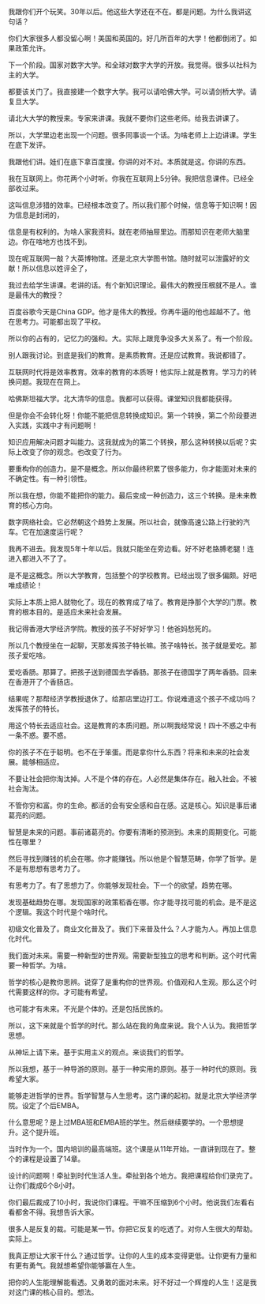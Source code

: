 我跟你们开个玩笑。30年以后。他这些大学还在不在。都是问题。为什么我讲这句话？

你们大家很多人都没留心啊！美国和英国的。好几所百年的大学！他都倒闭了。如果政策允许。

下一个阶段。国家对数字大学。和全球对数字大学的开放。我觉得。很多以社科为主的大学。

都要该关门了。我直接建一个数字大学。我可以请哈佛大学。可以请剑桥大学。请复旦大学。

请北大大学的教授来。专家来讲课。我就不要你们这些老师。给我去讲课了。

所以，大学里边老出现一个问题。很多同事谈一个话。为啥老师上上边讲课。学生在底下发评。

我跟他们讲。娃们在底下拿百度搜。你讲的对不对。本质就是这。你讲的东西。

我在互联网上。你花两个小时听。你我在互联网上5分钟。我把信息课件。已经全部收过来。

这叫信息涉猎的效率。已经根本改变了。所以我们那个时候，信息等于知识啊！因为信息是封闭的，

信息是有权利的。为啥人家我资料。就在老师抽屉里边。而那知识在老师大脑里边。你在啥地方也找不到。

现在呢互联网一敲？大英博物馆。还是北京大学图书馆。随时就可以泄露好的文献！所以信息以姓评全了，

我过去给学生讲课。老讲的话。有个新知识理论。最伟大的教授压根就不是人。谁是最伟大的教授？

百度谷歌今天是China GDP。他才是伟大的教授。你再牛逼的他也超越不了。他在思考力。可能都出现了平权。

所以你的占有的，记忆力的强和。大。实际上跟竞争没多大关系了。有一个阶段。

别人跟我讨论。到底是我们的教育。是素质教育。还是应试教育。我说都错了。

互联网时代将是效率教育。效率的教育的本质呀！他实际上就是教育。学习力的转换问题。我现在在网上。

哈佛斯坦福大学。北大清华的信息。我都可以获得。课堂知识我都能获得。

但是你会不会转化呀！你能不能把信息转换成知识。第一个转换，第二个阶段要进入实践，实践中才有问题啊！

知识应用解决问题才叫能力。这我就成为的第二个转换，那么这种转换以后呢？实际上改变了你的观念。也改变了行为。

要重构你的创造力。是不是概念。所以你最终积累了很多能力，你才能面对未来的不确定性。有一种引领性。

所以我在想，你能不能把你的能力。最后变成一种创造力，这三个转换。是未来教育的核心方向。

数字网络社会。它必然朝这个趋势上发展。所以社会，就像高速公路上行驶的汽车。它在加速度运行呢？

我再不进去。我发现5年十年以后。我就只能坐在旁边看。好不好老胳膊老腿！连进入都进入不了了。

是不是这概念。所以大学教育，包括整个的学校教育。已经出现了很多偏颇。好吧唯成绩论！

实际上本质上把人就物化了。现在的教育成了啥了。教育是挣那个大学的门票。教育的根本目的。是适应未来社会发展。

我记得香港大学经济学院。教授的孩子不好好学习！他爸妈愁死的。

所以几个教授坐在一起聊，天那发挥孩子特长嘛。孩子啥特长。孩子就是爱吃。那孩子爱吃啥。

爱吃香肠。那算了。把孩子送到德国去学香肠。那孩子在德国学了两年香肠。回来在香港开了个香肠店。

结果呢？那帮经济学教授退休了。给那店里边打工。你说难道这个孩子不成功吗？发挥孩子的特长。

用这个特长去适应社会。这是教育的本质问题。所以啊我经常说！四十不惑之中有一条不惑。要不惑。

你的孩子不在于聪明。也不在于笨蛋。而是拿你什么东西？将来和未来的社会发展。能够相适应。

不要让社会把你淘汰掉。人不是个体的存在。人必然是集体存在。融入社会。不被社会淘汰。

不管你穷和富。你的生命。都活的会有安全感和自在感。这是核心。知识是事后诸葛亮的问题。

智慧是未来的问题。事前诸葛亮的。你要有清晰的预测到。未来的周期变化。可能性在哪里？

然后寻找到赚钱的机会在哪。你才能赚钱。所以他是个智慧范畴，你学了哲学。是不是有思想有思考力了。

有思考力了。有了思想力了。你能够发现社会。下一个的欲望。趋势在哪。

发现基础趋势在哪。发现国家的政策稻香在哪。你才能寻找可能的机会。是不是这个逻辑。我这个时代是个啥时代。

初级文化普及了。商业文化普及了。我们下来普及什么？人才能为人。再加上信息化时代。

我们面对未来。需要一种新型的世界观。需要新型独立的思考和判断。这个时代需要一种哲学。为啥。

哲学的核心是教你思辨。说穿了是重构你的世界观。价值观和人生观。那么这个时代需要这样的你。才可能有希望。

也可能才有未来。不光是个体的。还是包括民族的。

所以，这下来就是个哲学的时代。那么站在我的角度来说。我个人认为。我把哲学思想。

从神坛上请下来。基于实用主义的观点。来谈我们的哲学。

所以我想，基于一种导游的原则。基于一种实用的原则。基于一种时代的原则。我希望大家。

能够走进哲学的世界。哲学智慧与人生思考。这门课的起初。就是北京大学经济学院。设定了个后EMBA。

什么意思呢？是上过MBA班和EMBA班的学生。然后继续要学的。一个思想提升。这个提升班。

当时作为一个。国内培训的最高端班。这个课是从11年开始。一直讲到现在了。整个的课程是设置了14章。

设计的问题啊！牵扯到时代生活人生。牵扯到各个地方。我把课程给你们录完了。让你们裁成6个8小时。

你们最后裁成了10小时，我说你们课程。干嘛不压缩到6个小时。他说我们左看右看都舍不得。我想告诉大家。

很多人是反复的裁。可能是某一节。你把它反复的吃透了。对你人生很大的帮助。实际上。

我真正想让大家干什么？通过哲学。让你的人生的成本变得更低。让你更有力量和有更有勇气。我就想希望你能够赢在人生。

把你的人生能理解能看透。又勇敢的面对未来。好不好过一个辉煌的人生！这是我对这门课的核心目的。想法。